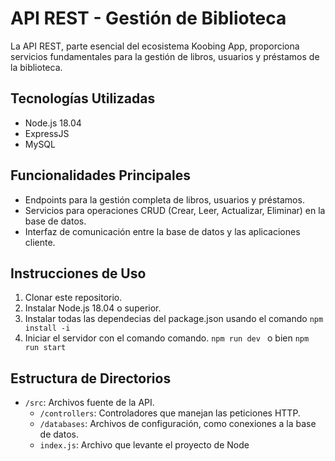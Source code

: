 # API REST - Gestión de Biblioteca

La API REST, parte esencial del ecosistema Koobing App, proporciona servicios fundamentales para la gestión de libros, usuarios y préstamos de la biblioteca.

## Tecnologías Utilizadas
- Node.js 18.04
- ExpressJS
- MySQL 

## Funcionalidades Principales
- Endpoints para la gestión completa de libros, usuarios y préstamos.
- Servicios para operaciones CRUD (Crear, Leer, Actualizar, Eliminar) en la base de datos.
- Interfaz de comunicación entre la base de datos y las aplicaciones cliente.

## Instrucciones de Uso
1. Clonar este repositorio.
2. Instalar Node.js 18.04 o superior.
3. Instalar todas las dependecias del package.json usando el comando  `npm install -i`
4. Iniciar el servidor con el comando comando. `npm run dev ` o bien `npm run start`

## Estructura de Directorios
- `/src`: Archivos fuente de la API.
    - `/controllers`: Controladores que manejan las peticiones HTTP.
    - `/databases`: Archivos de configuración, como conexiones a la base de datos.
    - `index.js`: Archivo que levante el proyecto de Node
